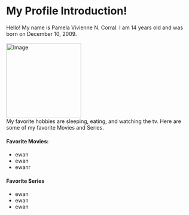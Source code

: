 <DOCTYPE html>
  <HTML>
    <b>
      <h1> My Profile Introduction!</h1>
    </b>
    <body>
     <p> </p> Hello! My name is Pamela Vivienne N. Corral. 
     I am 14 years old and was born on December 10, 2009. 
    <br><br>
        <img src="https://scontent.fmnl16-1.fna.fbcdn.net/v/t1.15752-9/459759098_1289797082376303_4872987139420047160_n.jpg?stp=dst-jpg_tt7&amp;_nc_cat=111&amp;cb=99be929b-defccdb7&amp;ccb=1-7&amp;_nc_sid=9f807c&amp;_nc_eui2=AeFnsrA0ICZX5N37rAaDtt2c48GJyMYEjfvjwYnIxgSN-15IAx3XhrKhuitKSPHlos01OceBV87VsMlTZW5MMbZa&amp;_nc_ohc=swCavIpBGNQQ7kNvgHpwTyn&amp;_nc_zt=23&amp;_nc_ht=scontent.fmnl16-1.fna&amp;_nc_gid=Ac13eYSjw8QFAQjl7er4Y8r&amp;oh=03_Q7cD1QFNAC5bhJffU18SEilkvQDnWLHub6KtreeWjdwIx6YIVg&amp;oe=673CAF03" alt="Image" width="200" height="200"> 
    </br>
      My favorite hobbies are sleeping, eating, and watching the tv. 
     Here are some of my favorite Movies and Series.
      <h4>Favorite Movies:</h4>
      <ul>
        <li>ewan</li>
        <li>ewan</li>
        <li>ewanr</li>
      </ul>
      <h4>Favorite Series</h4>
      <ul>
      <li>ewan</li>
      <li>ewan</li>
      <li>ewan</li>
      </ul>
    </body>
  </HTML>
